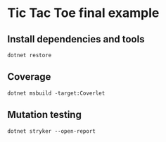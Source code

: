 # Tic Tac Toe final example

## Install dependencies and tools

`dotnet restore`

## Coverage

`dotnet msbuild -target:Coverlet`

## Mutation testing

`dotnet stryker --open-report`

